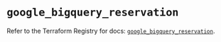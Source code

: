 # `google_bigquery_reservation`

Refer to the Terraform Registry for docs: [`google_bigquery_reservation`](https://registry.terraform.io/providers/hashicorp/google/6.22.0/docs/resources/bigquery_reservation).
